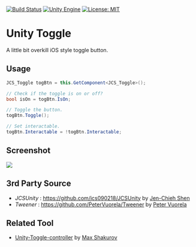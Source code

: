[![Build Status](https://travis-ci.com/jcs090218/Unity_Toggle.svg?branch=master)](https://travis-ci.com/jcs090218/Unity_Toggle)
[![Unity Engine](https://img.shields.io/badge/unity-2018.3+-black.svg?style=flat&logo=unity&cacheSeconds=2592000)](https://unity3d.com/get-unity/download/archive)
[![License: MIT](https://img.shields.io/badge/License-MIT-green.svg)](https://opensource.org/licenses/MIT)

# Unity Toggle #

A little bit overkill iOS style toggle button. 

## Usage ##
```cs
JCS_Toggle togBtn = this.GetComponent<JCS_Toggle>();

// Check if the toggle is on or off?
bool isOn = togBtn.IsOn;

// Toggle the button.
togBtn.Toggle();

// Set interactable.
togBtn.Interactable = !togBtn.Interactable;
```

## Screenshot ##
<img src="./screenshot/toggle_demo.gif"/>

## 3rd Party Source ##
* *JCSUnity* : https://github.com/jcs090218/JCSUnity by <a href="https://github.com/jcs090218">Jen-Chieh Shen</a>
* *Tweener* : https://github.com/PeterVuorela/Tweener by <a href="https://github.com/PeterVuorela">Peter Vuorela</a>

## Related Tool ##
* <a href="https://github.com/Kalxoznik/Unity-Toggle-controller">Unity-Toggle-controller</a> by <a href="https://github.com/Kalxoznik">Max Shakurov</a>
